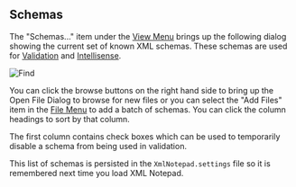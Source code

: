
## Schemas

The "Schemas..." item under the [View Menu](menus.md) brings up the following dialog showing the current set of known XML schemas. These schemas are used for [Validation](validation.md) and [Intellisense](intellisense.md).

![Find](../assets/images/schemas.png)

You can click the browse buttons on the right hand side to bring up the Open File Dialog to browse for new files or you can select the "Add Files" item in the [File Menu](menus.md) to add a batch of schemas. You can click the column headings to sort by that column.

The first column contains check boxes which can be used to temporarily disable a schema from being used in validation.

This list of schemas is persisted in the `XmlNotepad.settings` file so it is remembered next time you load XML Notepad.